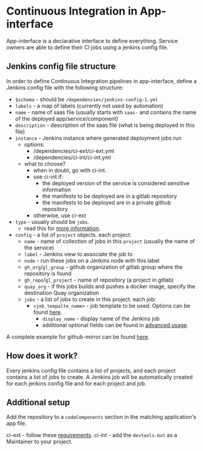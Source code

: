 # Continuous Integration in App-interface

App-interface is a declarative interface to define everything.
Service owners are able to define their CI jobs using a jenkins config file.

## Jenkins config file structure

In order to define Continuous Integration pipelines in app-interface, define a Jenkins config file with the following structure:

* `$schema` - should be `/dependencies/jenkins-config-1.yml`
* `labels` - a map of labels (currently not used by automation)
* `name` - name of saas file (usually starts with `saas-` and contains the name of the deployed app/service/component)
* `description` - description of the saas file (what is being deployed in this file)
* `instance` - Jenkins instance where generated deployment jobs run
    * options:
        - /dependencies/ci-ext/ci-ext.yml
        - /dependencies/ci-int/ci-int.yml
    * what to choose?
        * when in doubt, go with ci-int.
        * use ci-int if:
            - the deployed version of the service is considered sensitive information
            - the manifests to be deployed are in a gitlab repository
            - the manifests to be deployed are in a private github repository
        * otherwise, use ci-ext
* `type` - usually should be `jobs`.
    * read this for [more information](/README.md#manage-jenkins-jobs-configurations-using-jenkins-jobs).
* `config` - a list of `project` objects. each project:
    * `name` - name of collection of jobs in this `project` (usually the name of the service)
    * `label` - Jenkins view to associate the job to
    * `node` - run these jobs on a Jenkins node with this label
    * `gh_org`/`gl_group` - github organization of gitlab group where the repository is found
    * `gh_repo`/`gl_project` - name of repository (a project in gitlab)
    * `quay_org` - if this jobs builds and pushes a docker image, specify the destination Quay organization
    * `jobs` - a list of jobs to create in this project. each job:
        * `<job_tempalte_name>` - job template to be used. Options can be found [here](/schemas/dependencies/jenkins-config-1.yml#L113-304).
            * `display_name` - display name of the Jenkins job
            * additional optional fields can be found in [advanced usage](https://gitlab.cee.redhat.com/service/dev-guidelines#cicd).

A complete example for github-mirror can be found [here](/data/services/github-mirror/cicd/saas.yaml).

## How does it work?

Every jenkins config file contains a list of projects, and each project contains a list of jobs to create.  A Jenkins job will be automatically created for each jenkins config file and for each project and job.

## Additional setup

Add the repository to a `codeComponents` section in the matching application's app file.

ci-ext - follow these [requirements](https://gitlab.cee.redhat.com/service/dev-guidelines/blob/master/ci-ext.md#requirements).
ci-int - add the `devtools-bot` as a Maintainer to your project.
